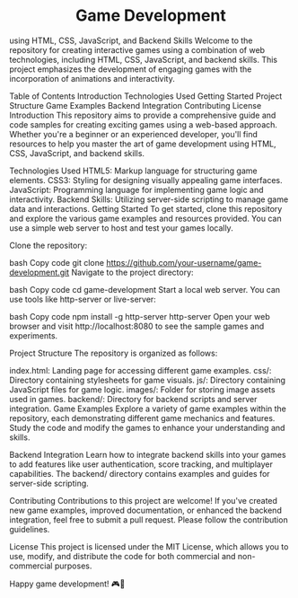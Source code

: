 <h1 align='center'>Game Development</h1> using HTML, CSS, JavaScript, and Backend Skills
Welcome to the repository for creating interactive games using a combination of web technologies, including HTML, CSS, JavaScript, and backend skills. This project emphasizes the development of engaging games with the incorporation of animations and interactivity.

Table of Contents
Introduction
Technologies Used
Getting Started
Project Structure
Game Examples
Backend Integration
Contributing
License
Introduction
This repository aims to provide a comprehensive guide and code samples for creating exciting games using a web-based approach. Whether you're a beginner or an experienced developer, you'll find resources to help you master the art of game development using HTML, CSS, JavaScript, and backend skills.

Technologies Used
HTML5: Markup language for structuring game elements.
CSS3: Styling for designing visually appealing game interfaces.
JavaScript: Programming language for implementing game logic and interactivity.
Backend Skills: Utilizing server-side scripting to manage game data and interactions.
Getting Started
To get started, clone this repository and explore the various game examples and resources provided. You can use a simple web server to host and test your games locally.

Clone the repository:

bash
Copy code
git clone https://github.com/your-username/game-development.git
Navigate to the project directory:

bash
Copy code
cd game-development
Start a local web server. You can use tools like http-server or live-server:

bash
Copy code
npm install -g http-server
http-server
Open your web browser and visit http://localhost:8080 to see the sample games and experiments.

Project Structure
The repository is organized as follows:

index.html: Landing page for accessing different game examples.
css/: Directory containing stylesheets for game visuals.
js/: Directory containing JavaScript files for game logic.
images/: Folder for storing image assets used in games.
backend/: Directory for backend scripts and server integration.
Game Examples
Explore a variety of game examples within the repository, each demonstrating different game mechanics and features. Study the code and modify the games to enhance your understanding and skills.

Backend Integration
Learn how to integrate backend skills into your games to add features like user authentication, score tracking, and multiplayer capabilities. The backend/ directory contains examples and guides for server-side scripting.

Contributing
Contributions to this project are welcome! If you've created new game examples, improved documentation, or enhanced the backend integration, feel free to submit a pull request. Please follow the contribution guidelines.

License
This project is licensed under the MIT License, which allows you to use, modify, and distribute the code for both commercial and non-commercial purposes.

Happy game development! 🎮🚀
